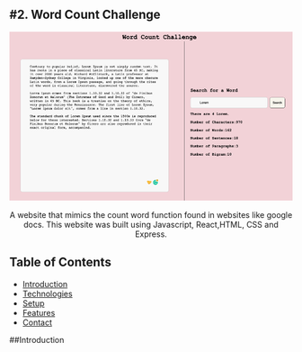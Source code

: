 <h2>#2. Word Count Challenge</h2>
<img src="/public/images/website.png "alt="website image"  width="750vw" height="300vh" display="block" margin-left="auto" margin-right="auto"/>


<p align="center">A website that mimics the count word function found in websites like google docs. This website was built using Javascript, React,HTML, CSS and Express.</p>

## Table of Contents
* [Introduction](#introduction)
* [Technologies](#technologies)
* [Setup](#setup)
* [Features](#features)
* [Contact](#contact)

##Introduction
